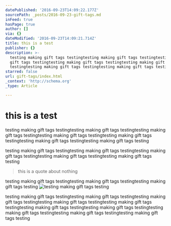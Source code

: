 ```yaml
---
datePublished: '2016-09-23T14:09:22.177Z'
sourcePath: _posts/2016-09-23-gift-tags.md
inFeed: true
hasPage: true
author: []
via: {}
dateModified: '2016-09-23T14:09:21.714Z'
title: this is a test
publisher: {}
description: >-
  testing making gift tags testingtesting making gift tags testingtesting making
  gift tags testingtesting making gift tags testingtesting making gift tags
  testingtesting making gift tags testingtesting making gift tags testing
starred: false
url: gift-tags/index.html
_context: 'http://schema.org'
_type: Article

---
```

# this is a test

testing making gift tags testingtesting making gift tags testingtesting making gift tags testingtesting making gift tags testingtesting making gift tags testingtesting making gift tags testingtesting making gift tags testing

testing making gift tags testingtesting making gift tags testingtesting making gift tags testingtesting making gift tags testingtesting making gift tags testing

> this is a quote about nothing

testing making gift tags testingtesting making gift tags testingtesting making gift tags testing
![testing making gift tags testing](https://the-grid-user-content.s3-us-west-2.amazonaws.com/78ae0bf1-665e-445a-9e24-4fe61f7ccfc2.jpg)

testing making gift tags testingtesting making gift tags testingtesting making gift tags testingtesting making gift tags testingtesting making gift tags testingtesting making gift tags testingtesting making gift tags testingtesting making gift tags testingtesting making gift tags testingtesting making gift tags testing